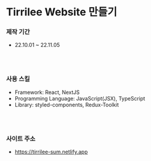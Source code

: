 # Tirrilee Website 만들기

### 제작 기간

- 22.10.01 ~ 22.11.05

<br>
<br>

### 사용 스킬

- Framework: React, NextJS
- Programming Language: JavaScript(JSX), TypeScript
- Library: styled-components, Redux-Toolkit

<br>
<br>

### 사이트 주소

- https://tirrilee-sum.netlify.app
